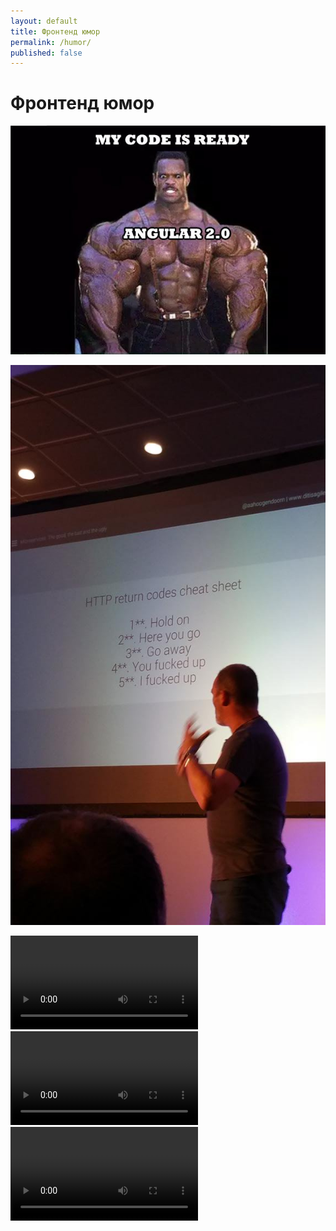 ```yaml
---
layout: default
title: Фронтенд юмор
permalink: /humor/
published: false
---
```


# Фронтенд юмор

![](/img/humor/angular2.jpg)

![](/img/humor/http-codes.jpg)

![](/img/humor/angular2.mp4)
![](/img/humor/react.mp4)
![](/img/humor/refactoring.mp4)
